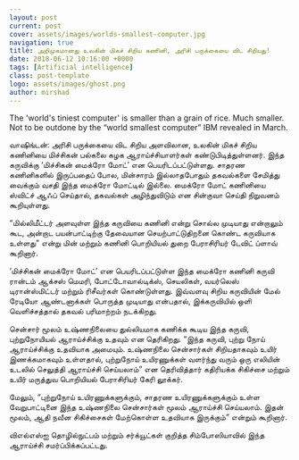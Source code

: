 ```yaml
---
layout: post
current: post
cover: assets/images/worlds-smallest-computer.jpg
navigation: true
title: அறிமுகமானது உலகின் மிகச் சிறிய கணினி, அரிசி பருக்கையை விட சிறியது!
date: 2018-06-12 10:16:00 +0000
tags: [Artificial intelligence]
class: post-template
logo: assets/images/ghost.png
author: mirshad
---
```

The 'world's tiniest computer' is smaller than a grain of rice. Much smaller. Not to be outdone by the “world smallest computer” IBM revealed in March.

வாஷிங்டன்: அரிசி பருக்கையை விட சிறிய அளவிலான, உலகின் மிகச் சிறிய கணினியை மிச்சிகன் பல்கலை கழக ஆராய்ச்சியாளர்கள் கண்டுபிடித்துள்ளனர். இந்த கருவிக்கு ‘மிச்சிகன் மைக்ரோ மோட்’ என பெயரிடப்பட்டுள்ளது. சாதரண கணினிகளில் இருப்பதைப் போல, மின்சாரம் இல்லாதபோதும் தகவல்களை சேமித்து வைக்கும் வசதி இந்த மைக்ரோ மோட்டில் இல்லை. மைக்ரோ மோட் கணினியை ஸ்விட்ச் ஆஃப் செய்தால், தகவல்கள் அழிந்துவிடும் என சின்குவா செய்தி நிறுவனம் கூறியுள்ளது.

“மில்லிமீட்டர் அளவுள்ள இந்த கருவியை கணினி என்று சொல்ல முடியாது என்றாலும் கூட, அன்றாட பயன்பாட்டிற்கு தேவையான செயற்பாட்டுதிறனை கொண்ட கருவியாக உள்ளது" என்று மின் மற்றும் கணினி பொறியியல் துறை பேராசிரியர் டேவிட் ப்ளாவ் கூறினார்.

‘மிச்சிகன் மைக்ரோ மோட்’ என பெயரிடப்பட்டுள்ள இந்த மைக்ரோ கணினி கருவி ரான்டம் ஆக்சஸ் மெமரி, போட்டோவால்டிக்ஸ், செயலிகள், வயர்லெஸ் டிரான்ஸ்மிட்டர் மற்றும் ரிசீவர்கள் கொண்டுள்ளது. இவ்வளவு சிறிய கருவியின் மேல் ரேடியோ ஆண்டனாக்கள் பொருத்த முடியாது என்பதால், இக்கருவியில் ஒளி வெளிச்சத்தால் தகவல் பரிமாற்றம் நடக்கிறது.

சென்சார் மூலம் உஷ்ணநிலையை துல்லியமாக கணிக்க கூடிய இந்த கருவி, புற்றுநோயியல் ஆராய்ச்சிக்கு உதவும் என தெரிகிறது. “இந்த கருவி, புற்று நோய் ஆராய்ச்சிக்கு உதவியாக அமையும். உஷ்ணநிலை சென்சார்கள் சிறியதாகவும் உயிர் இணக்கமாகவும் உள்ளதால், புற்றுநோய் உயிரணுக்கள் வளர்ந்து வரும் ஒரு எலியின் உடலில் செலுத்தி ஆராய்ச்சி செய்யலாம்” என தெரிவித்தார் கதிரியக்க சிகிச்சை மற்றும் உயிர் மருத்துவ பொறியியல் பேராசிரியர் கேரி லூக்கர்.

மேலும், “புற்றுநோய் உயிரணுக்களுக்கும், சாதரண உயிரணுக்களுக்கும் உள்ள வேறுபாட்டினை இந்த உஷ்ணநிலை சென்சார்கள் மூலம் ஆராய்ச்சி செய்யலாம். இதன் மூலம், ஆதி நவீன சிகிச்சைகள் மேற்கொள்ள உதவியாக இருக்கும்” என்றும் கூறினார்.

விஎல்எஸ்ஐ தொழில்நுட்பம் மற்றும் சர்க்யூட்கள் குறித்த சிம்போஸியாவில் இந்த ஆராய்ச்சி சமர்ப்பிக்கப்பட்டது.